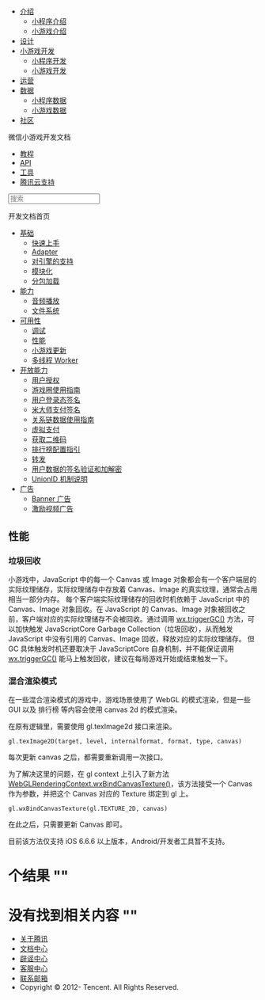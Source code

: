<div class="book with-summary">

<div class="head">

<div class="head_box">

# [](javascript:; "_('微信公众平台 小程序')")

<div class="header_ctrls">

*   [介绍](javascript:;)
    *   [小程序介绍](https://mp.weixin.qq.com/debug/wxadoc/introduction/index.html)
    *   [小游戏介绍](https://mp.weixin.qq.com/debug/wxagame/introduction/index.html)
*   [设计](https://mp.weixin.qq.com/debug/wxadoc/design/index.html)
*   [小游戏开发](javascript:;)
    *   [小程序开发](https://mp.weixin.qq.com/debug/wxadoc/dev/index.html)
    *   [小游戏开发](https://mp.weixin.qq.com/debug/wxagame/dev/index.html)
*   [运营](https://mp.weixin.qq.com/debug/wxadoc/product/index.html)
*   [数据](javascript:;)
    *   [小程序数据](https://mp.weixin.qq.com/debug/wxadoc/analysis/index.html)
    *   [小游戏数据](https://mp.weixin.qq.com/debug/wxagame/analysis/index.html)
*   [社区](https://developers.weixin.qq.com/)

</div>

</div>

</div>

<div class="sub_nav_box">

<div class="sub_nav_inner">

<div class="book-summary-opr" id="js-book-summary-opr"><a class="book-summary-btn"></a></div>

<div class="top_sub_nav">

<div class="top_title_wap"><span class="icon_title icon_dev"></span>

微信小游戏开发文档

</div>

*   [教程](../../)
*   [API](../../document/render/canvas/wx.createCanvas.html)
*   [工具](../../devtools/devtools.html)
*   [腾讯云支持](../../qcloud/qcloud.html)

</div>

<div id="book-search-input" role="search">

<form><label for="search-input" class="search-icon" id="js-search-icon"></label><input type="text" id="search-input" name="search-input" placeholder="搜索"> </form>

</div>

</div>

</div>

<div class="book-summary">

<div class="book-summary-home" id="js-summary-home"><a><span class="icon_home_s icon_dev"></span><span class="s_title_2">开发文档首页</span></a></div>

<nav role="navigation">

*   [基础](../../)
    *   [快速上手](../../)
    *   [Adapter](../base/adapter.html)
    *   [对引擎的支持](../base/engine.html)
    *   [模块化](../base/module.html)
    *   [分包加载](../base/subpackages.html)
*   [能力](../ability/audio.html)
    *   [音频播放](../ability/audio.html)
    *   [文件系统](../ability/file-system.html)
*   [可用性](debug.html)
    *   [调试](debug.html)
    *   [性能](performance.html)
    *   [小游戏更新](update.html)
    *   [多线程 Worker](worker.html)
*   [开放能力](../open-ability/authorize.html)
    *   [用户授权](../open-ability/authorize.html)
    *   [游戏圈使用指南](../open-ability/game-club.html)
    *   [用户登录态签名](../open-ability/http-signature.html)
    *   [米大师支付签名](../open-ability/midas-signature.html)
    *   [关系链数据使用指南](../open-ability/open-data.html)
    *   [虚拟支付](../open-ability/payment.html)
    *   [获取二维码](../open-ability/qrcode.html)
    *   [排行榜配置指引](../open-ability/ranklist.html)
    *   [转发](../open-ability/share.html)
    *   [用户数据的签名验证和加解密](../open-ability/signature.html)
    *   [UnionID 机制说明](../open-ability/union-id.html)
*   [广告](../ad/banner-ad.html)
    *   [Banner 广告](../ad/banner-ad.html)
    *   [激励视频广告](../ad/rewarded-video-ad.html)

</nav>

</div>

<div class="book-body">

<div class="body-inner">

<div class="page-wrapper" tabindex="-1" role="main">

<div class="page-inner">

<div id="book-search-results">

<div class="search-noresults">

<section class="normal markdown-section">

## 性能

### 垃圾回收

小游戏中，JavaScript 中的每一个 Canvas 或 Image 对象都会有一个客户端层的实际纹理储存，实际纹理储存中存放着 Canvas、Image 的真实纹理，通常会占用相当一部分内存。 每个客户端实际纹理储存的回收时机依赖于 JavaScript 中的 Canvas、Image 对象回收。在 JavaScript 的 Canvas、Image 对象被回收之前，客户端对应的实际纹理储存不会被回收。通过调用 [wx.triggerGC()](../../document/performance/wx.triggerGC.html) 方法，可以加快触发 JavaScriptCore Garbage Collection（垃圾回收），从而触发 JavaScript 中没有引用的 Canvas、Image 回收，释放对应的实际纹理储存。 但 GC 具体触发时机还要取决于 JavaScriptCore 自身机制，并不能保证调用 [wx.triggerGC()](../../document/performance/wx.triggerGC.html) 能马上触发回收，建议在每局游戏开始或结束触发一下。

### 混合渲染模式

在一些混合渲染模式的游戏中，游戏场景使用了 WebGL 的模式渲染，但是一些 GUI 以及 排行榜 等内容会使用 canvas 2d 的模式渲染。

在原有逻辑里，需要使用 gl.texImage2d 接口来渲染。

    gl.texImage2D(target, level, internalformat, format, type, canvas)

每次更新 canvas 之后，都需要重新调用一次接口。

为了解决这里的问题，在 gl context 上引入了新方法 [WebGLRenderingContext.wxBindCanvasTexture()](../../document/render/canvas/WebGLRenderingContext.wxBindCanvasTexture.html)，该方法接受一个 Canvas 作为参数，并把这个 Canvas 对应的 Texture 绑定到 gl 上。

    gl.wxBindCanvasTexture(gl.TEXTURE_2D, canvas)

在此之后，只需要更新 Canvas 即可。

目前该方法仅支持 iOS 6.6.6 以上版本，Android/开发者工具暂不支持。

</section>

</div>

<div class="search-results">

<div class="has-results">

# <span class="search-results-count"></span>个结果 "<span class="search-query"></span>"

</div>

<div class="no-results">

# 没有找到相关内容 "<span class="search-query"></span>"

</div>

</div>

</div>

</div>

</div>

<div class="foot" id="footer">

*   [关于腾讯](http://www.tencent.com/zh-cn/index.shtml)
*   [文档中心](https://mp.weixin.qq.com/debug/wxadoc/introduction/index.html?t=1484641676)
*   [辟谣中心](https://mp.weixin.qq.com/cgi-bin/opshowpage?action=dispelinfo&lang=zh_CN&begin=1&count=9)
*   [客服中心](http://kf.qq.com/faq/120911VrYVrA1509086vyumm.html)
*   [联系邮箱](mailto:weixinmp@qq.com)
*   Copyright © 2012-<span id="s_copyright_year"></span> Tencent. All Rights Reserved.

</div>

</div>

[](debug.html)[](update.html)</div>

</div>